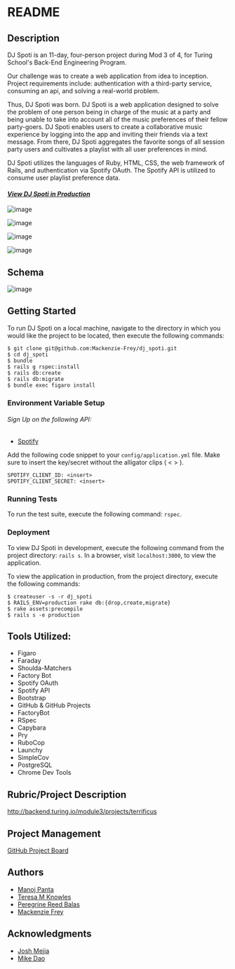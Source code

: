 # README
## Description

DJ Spoti is an 11-day, four-person project during Mod 3 of 4, for Turing School's Back-End Engineering Program.

Our challenge was to create a web application from idea to inception. Project requirements include: authentication with a third-party service, consuming an api, and solving a real-world problem.

Thus, DJ Spoti was born. DJ Spoti is a web application designed to solve the problem of one person being in charge of the music at a party and being unable to take into account all of the music preferences of their fellow party-goers. DJ Spoti enables users to create a collaborative music experience by logging into the app and inviting their friends via a text message. From there, DJ Spoti aggregates the favorite songs of all session party users and cultivates a playlist with all user preferences in mind.

DJ Spoti utilizes the languages of Ruby, HTML, CSS, the web framework of Rails, and authentication via Spotify OAuth. The Spotify API is utilized to consume user playlist preference data.

#### [**_View DJ Spoti in Production_**](https://dj-spoti.herokuapp.com/)
![image](https://user-images.githubusercontent.com/42525195/56476179-47b9d380-6451-11e9-9829-ff250c432a22.png)

![image](https://user-images.githubusercontent.com/42525195/56476185-5bfdd080-6451-11e9-9592-4db6c48a6115.png)

![image](https://user-images.githubusercontent.com/42525195/56476188-6ae48300-6451-11e9-94d7-bb88830caacf.png)

![image](https://user-images.githubusercontent.com/42525195/56476192-75068180-6451-11e9-86d0-c418d75f76d0.png)

## Schema
![image](https://user-images.githubusercontent.com/42525195/56476372-d6c7eb00-6453-11e9-8a53-eedc34bafe28.png)

## Getting Started

To run DJ Spoti on a local machine, navigate to the directory in which you would like the project to be located, then execute the following commands:

```
$ git clone git@github.com:Mackenzie-Frey/dj_spoti.git
$ cd dj_spoti
$ bundle
$ rails g rspec:install
$ rails db:create
$ rails db:migrate
$ bundle exec figaro install
```
### Environment Variable Setup

###### Sign Up on the following API:
* [Spotify](https://developer.spotify.com/documentation/web-api/quick-start/)

Add the following code snippet to your `config/application.yml` file. Make sure to insert the key/secret without the alligator clips ( < > ).
```
SPOTIFY_CLIENT_ID: <insert>
SPOTIFY_CLIENT_SECRET: <insert>
```

### Running Tests

To run the test suite, execute the following command:
`rspec`.
<!-- add to this section if a background worker is implemented  -->


### Deployment

To view DJ Spoti in development, execute the following command from the project directory: `rails s`. In a browser, visit `localhost:3000`, to view the application.

To view the application in production, from the project directory, execute the following commands:
```
$ createuser -s -r dj_spoti
$ RAILS_ENV=production rake db:{drop,create,migrate}
$ rake assets:precompile
$ rails s -e production
```

## Tools Utilized:

<!-- * <Continuous Integration> -->
* Figaro
* Faraday
* Shoulda-Matchers
* Factory Bot
* Spotify OAuth
* Spotify API
* Bootstrap
* GitHub & GitHub Projects
* FactoryBot
* RSpec
* Capybara
* Pry
* RuboCop
* Launchy
* SimpleCov
* PostgreSQL
* Chrome Dev Tools
<!-- * <insert background workers> -->
<!-- * <insert tool for speed optimization evaluation> -->

## Rubric/Project Description
http://backend.turing.io/module3/projects/terrificus

## Project Management
[GitHub Project Board](https://github.com/Mackenzie-Frey/dj_spoti/projects/1)

## Authors

* [Manoj Panta](https://github.com/manojpanta)
* [Teresa M Knowles](https://github.com/teresa-m-knowles)
* [Peregrine Reed Balas](https://github.com/PeregrineReed)
* [Mackenzie Frey](https://github.com/Mackenzie-Frey)


## Acknowledgments

* [Josh Mejia](https://github.com/jmejia)
* [Mike Dao](https://github.com/mikedao)
